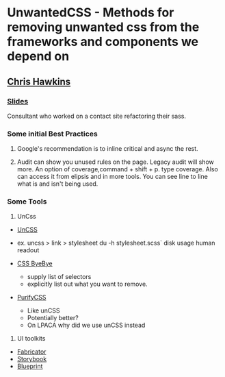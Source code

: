 # UnwantedCSS - Methods for removing unwanted css from the frameworks and components we depend on

## [Chris Hawkins](https://twitter.com/chriswhawkins)

### [Slides]()

Consultant who worked on a contact site refactoring their sass.

### Some initial Best Practices

  1. Google's recommendation is to inline critical and async the rest.

  1. Audit can show you unused rules on the page.  Legacy audit will show more.  An option of coverage,command + shift + p. type coverage.  Also can access it from elipsis and in more tools.  You can see line to line what is and isn't being used.

### Some Tools

1. UnCss

* [UnCSS](https://githbu.com/giakki/uncs)
* ex.  uncss > link > stylesheet du -h stylesheet.scss` disk     usage human readout

* [CSS ByeBye](https://github.com/AoDev/grunt-css-byebye)
  * supply list of selectors
  * explicitly list out what you want to remove.

* [PurifyCSS](https://github.com/purifycss/purifycss)

  * Like unCSS
  * Potentially better?
  * On LPACA why did we use unCSS instead

1. UI toolkits

* [Fabricator](https://fbrctr.github.io/)
* [Storybook](https://storybook.js.org/)
* [Blueprint](http://blueprintjs.com/)
